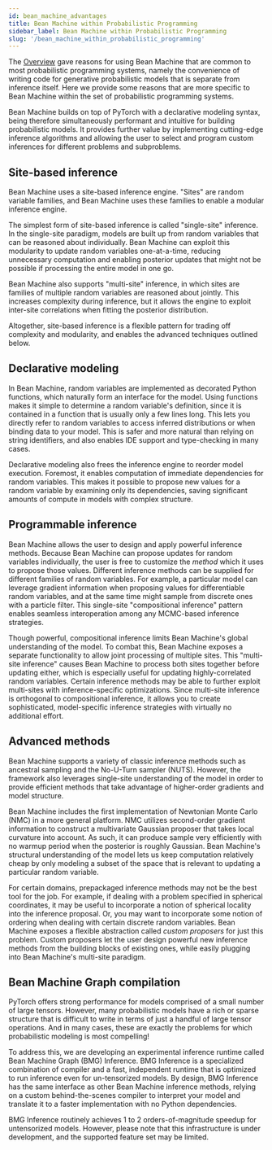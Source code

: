 ```yaml
---
id: bean_machine_advantages
title: Bean Machine within Probabilistic Programming
sidebar_label: Bean Machine within Probabilistic Programming
slug: '/bean_machine_within_probabilistic_programming'
---
```


The [Overview](../why_bean_machine) gave reasons for using Bean Machine that are common to most probabilistic programming systems, namely the convenience of writing code for generative probabilistic models that is separate from inference itself. Here we provide some reasons that are more specific to Bean Machine within the set of probabilistic programming systems.

Bean Machine builds on top of PyTorch with a declarative modeling syntax, being therefore simultaneously performant and intuitive for building probabilistic models. It provides further value by implementing cutting-edge inference algorithms and allowing the user to select and program custom inferences for different problems and subproblems.

## Site-based inference

<!-- ### Single-site inference -->

Bean Machine uses a site-based inference engine. "Sites" are random variable families, and Bean Machine uses these families to enable a modular inference engine.

The simplest form of site-based inference is called "single-site" inference. In the single-site paradigm, models are built up from random variables that can be reasoned about individually. Bean Machine can exploit this modularity to update random variables one-at-a-time, reducing unnecessary computation and enabling posterior updates that might not be possible if processing the entire model in one go.

Bean Machine also supports "multi-site" inference, in which sites are families of multiple random variables are reasoned about jointly. This increases complexity during inference, but it allows the engine to exploit inter-site correlations when fitting the posterior distribution.

Altogether, site-based inference is a flexible pattern for trading off complexity and modularity, and enables the advanced techniques outlined below.

## Declarative modeling

<!-- Usability improvements -->
In Bean Machine, random variables are implemented as decorated Python functions, which naturally form an interface for the model. Using functions makes it simple to determine a random variable's definition, since it is contained in a function that is usually only a few lines long. This lets you directly refer to random variables to access inferred distributions or when binding data to your model. This is safer and more natural than relying on string identifiers, and also enables IDE support and type-checking in many cases.

<!-- Efficiency improvements -->
Declarative modeling also frees the inference engine to reorder model execution. Foremost, it enables computation of immediate dependencies for random variables. This makes it possible to propose new values for a random variable by examining only its dependencies, saving significant amounts of compute in models with complex structure.

## Programmable inference

<!-- Compositional inference -->
Bean Machine allows the user to design and apply powerful inference methods. Because Bean Machine can propose updates for random variables individually, the user is free to customize the _method_ which it uses to propose those values. Different inference methods can be supplied for different families of random variables. For example, a particular model can leverage gradient information when proposing values for differentiable random variables, and at the same time might sample from discrete ones with a particle filter. This single-site "compositional inference" pattern enables seamless interoperation among any MCMC-based inference strategies.

<!-- Block inference -->
Though powerful, compositional inference limits Bean Machine's global understanding of the model. To combat this, Bean Machine exposes a separate functionality to allow joint processing of multiple sites. This "multi-site inference" causes Bean Machine to process both sites together before updating either, which is especially useful for updating highly-correlated random variables. Certain inference methods may be able to further exploit multi-sites with inference-specific optimizations.  Since multi-site inference is orthogonal to compositional inference, it allows you to create sophisticated, model-specific inference strategies with virtually no additional effort.

## Advanced methods

Bean Machine supports a variety of classic inference methods such as ancestral sampling and the No-U-Turn sampler (NUTS). However, the framework also leverages single-site understanding of the model in order to provide efficient methods that take advantage of higher-order gradients and model structure.

<!-- NMC -->
Bean Machine includes the first implementation of Newtonian Monte Carlo (NMC) in a more general platform. NMC utilizes second-order gradient information to construct a multivariate Gaussian proposer that takes local curvature into account. As such, it can produce sample very efficiently with no warmup period when the posterior is roughly Gaussian. Bean Machine's structural understanding of the model lets us keep computation relatively cheap by only modeling a subset of the space that is relevant to updating a particular random variable.

<!-- Custom proposers -->
For certain domains, prepackaged inference methods may not be the best tool for the job. For example, if dealing with a problem specified in spherical coordinates, it may be useful to incorporate a notion of spherical locality into the inference proposal. Or, you may want to incorporate some notion of ordering when dealing with certain discrete random variables. Bean Machine exposes a flexible abstraction called _custom proposers_ for just this problem. Custom proposers let the user design powerful new inference methods from the building blocks of existing ones, while easily plugging into Bean Machine's multi-site paradigm.

## Bean Machine Graph compilation

<!-- PyTorch performance -->
PyTorch offers strong performance for models comprised of a small number of large tensors. However, many probabilistic models have a rich or sparse structure that is difficult to write in terms of just a handful of large tensor operations. And in many cases, these are exactly the problems for which probabilistic modeling is most compelling!

To address this, we are developing an experimental inference runtime called Bean Machine Graph (BMG) Inference. BMG Inference is a specialized combination of compiler and a fast, independent runtime that is optimized to run inference even for un-tensorized models. By design, BMG Inference has the same interface as other Bean Machine inference methods, relying on a custom behind-the-scenes compiler to interpret your model and translate it to a faster implementation with no Python dependencies.

BMG Inference routinely achieves 1 to 2 orders-of-magnitude speedup for untensorized models. However, please note that this infrastructure is under development, and the supported feature set may be limited.
